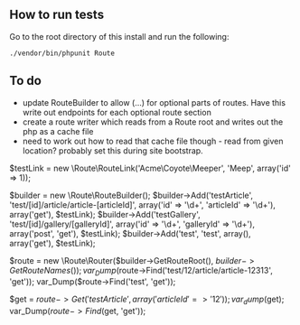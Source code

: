 ## How to run tests

Go to the root directory of this install and run the following:

    ./vendor/bin/phpunit Route



## To do

 - update RouteBuilder to allow (...) for optional parts of routes. Have this write out endpoints for each optional route section
 - create a route writer which reads from a Route root and writes out the php as a cache file
 - need to work out how to read that cache file though - read from given location? probably set this during site bootstrap.


$testLink = new \Route\RouteLink('Acme\Coyote\Meeper', 'Meep', array('id' => 1));

$builder = new \Route\RouteBuilder();
$builder->Add('testArticle', 'test/[id]/article/article-[articleId]', array('id' => '\d+', 'articleId' => '\d+'), array('get'), $testLink);
$builder->Add('testGallery', 'test/[id]/gallery/[galleryId]', array('id' => '\d+', 'galleryId' => '\d+'), array('post', 'get'), $testLink);
$builder->Add('test', 'test', array(), array('get'), $testLink);

$route = new \Route\Router($builder->GetRouteRoot(), $builder->GetRouteNames());
var_Dump($route->Find('test/12/article/article-12313', 'get'));
var_Dump($route->Find('test', 'get'));

$get = $route->Get('testArticle', array('articleId' => '12'));
var_dump($get);
var_Dump($route->Find($get, 'get'));
